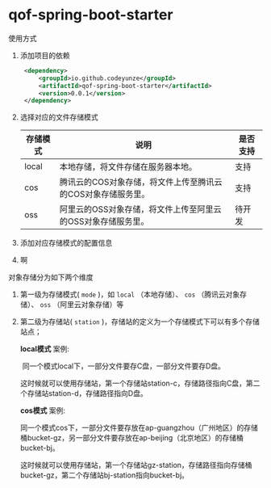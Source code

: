 # qof-spring-boot-starter

使用方式

1. 添加项目的依赖

   ```xml
    <dependency>
        <groupId>io.github.codeyunze</groupId>
        <artifactId>qof-spring-boot-starter</artifactId>
        <version>0.0.1</version>
    </dependency>
   ```

2. 选择对应的文件存储模式

   | 存储模式 | 说明                                                         | 是否支持 |
   | -------- | ------------------------------------------------------------ | -------- |
   | local    | 本地存储，将文件存储在服务器本地。                           | 支持     |
   | cos      | 腾讯云的COS对象存储，将文件上传至腾讯云的COS对象存储服务里。 | 支持     |
   | oss      | 阿里云的OSS对象存储，将文件上传至阿里云的OSS对象存储服务里。 | 待开发   |

3. 添加对应存储模式的配置信息

   

4. 啊



对象存储分为如下两个维度
1. 第一级为存储模式( `mode` )，如 `local` （本地存储）、 `cos` （腾讯云对象存储）、 `oss` （阿里云对象存储）等

2. 第二级为存储站( `station` )，存储站的定义为一个存储模式下可以有多个存储站点；

   **local模式** 案例:

   ​	同一个模式local下，一部分文件要存C盘，一部分文件要存D盘。

   ​	这时候就可以使用存储站，第一个存储站station-c，存储路径指向C盘，第二个存储站station-d，存储路径指向D盘。

   **cos模式** 案例:

   ​	同一个模式cos下，一部分文件要存放在ap-guangzhou（广州地区）的存储桶bucket-gz，另一部分文件要存放在ap-beijing（北京地区）的存储桶bucket-bj。

   ​	这时候就可以使用存储站，第一个存储站gz-station，存储路径指向存储桶bucket-gz，第二个存储站bj-station指向bucket-bj。